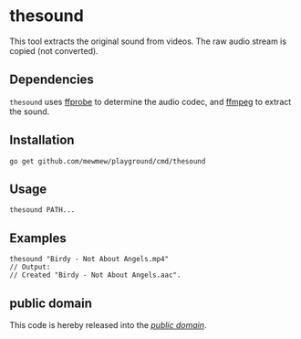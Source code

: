 thesound
========

This tool extracts the original sound from videos. The raw audio stream is
copied (not converted).

Dependencies
------------

`thesound` uses [ffprobe][] to determine the audio codec, and [ffmpeg][] to
extract the sound.

[ffprobe]: http://www.ffmpeg.org/ffprobe.html
[ffmpeg]: http://www.ffmpeg.org/ffmpeg.html

Installation
------------

	go get github.com/mewmew/playground/cmd/thesound

Usage
-----

	thesound PATH...

Examples
--------

	thesound "Birdy - Not About Angels.mp4"
	// Output:
	// Created "Birdy - Not About Angels.aac".

public domain
-------------

This code is hereby released into the *[public domain][]*.

[public domain]: https://creativecommons.org/publicdomain/zero/1.0/
